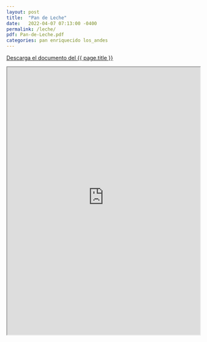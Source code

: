```yaml
---
layout: post
title:  "Pan de Leche"
date:   2022-04-07 07:13:00 -0400
permalink: /leche/
pdf: Pan-de-Leche.pdf
categories: pan enriquecido los_andes
---
```


<a href="https://panesvenezolanos.github.io/assets/pdf/{{ page.pdf }}">Descarga el documento del {{ page.title }}</a>

<iframe src="https://panesvenezolanos.github.io/assets/pdf/{{ page.pdf }}" width="100%" height="700px">
